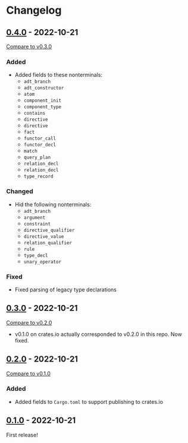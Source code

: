 # Changelog

<!-- See: https://keepachangelog.com/en/1.0.0/ -->

## [0.4.0] - 2022-10-21

[Compare to v0.3.0][0.3.0...0.4.0]

### Added

- Added fields to these nonterminals:
  - `adt_branch`
  - `adt_constructor`
  - `atom`
  - `component_init`
  - `component_type`
  - `contains`
  - `directive`
  - `directive`
  - `fact`
  - `functor_call`
  - `functor_decl`
  - `match`
  - `query_plan`
  - `relation_decl`
  - `relation_decl`
  - `type_record`

### Changed

- Hid the following nonterminals:
  - `adt_branch`
  - `argument`
  - `constraint`
  - `directive_qualifier`
  - `directive_value`
  - `relation_qualifier`
  - `rule`
  - `type_decl`
  - `unary_operator`

### Fixed

- Fixed parsing of legacy type declarations

## [0.3.0] - 2022-10-21

[Compare to v0.2.0][0.2.0...0.3.0]

- v0.1.0 on crates.io actually corresponded to v0.2.0 in this repo. Now fixed.

## [0.2.0] - 2022-10-21

[Compare to v0.1.0][0.1.0...0.2.0]

### Added

- Added fields to `Cargo.toml` to support publishing to crates.io

## [0.1.0] - 2022-10-21

First release!

[0.1.0]: https://github.com/langston-barrett/tree-sitter-souffle/releases/tag/v0.1.0
[0.2.0]: https://github.com/langston-barrett/tree-sitter-souffle/releases/tag/v0.2.0
[0.3.0]: https://github.com/langston-barrett/tree-sitter-souffle/releases/tag/v0.3.0
[0.4.0]: https://github.com/langston-barrett/tree-sitter-souffle/releases/tag/v0.4.0
[0.3.0...0.4.0]: https://github.com/langston-barrett/tree-sitter-souffle/compare/v0.3.0...v0.4.0
[0.2.0...0.3.0]: https://github.com/langston-barrett/tree-sitter-souffle/compare/v0.2.0...v0.3.0
[0.1.0...0.2.0]: https://github.com/langston-barrett/tree-sitter-souffle/compare/v0.1.0...v0.2.0
